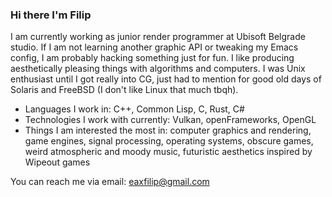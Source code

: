 ### Hi there I'm Filip

I am currently working as junior render programmer at Ubisoft Belgrade studio. If I am not learning another graphic API or tweaking my Emacs config, I am probably hacking something just for fun. I like producing aesthetically pleasing things with algorithms and computers. I was Unix enthusiast until I got really into CG, just had to mention for good old days of Solaris and FreeBSD (I don't like Linux that much tbqh).

- Languages I work in: C++, Common Lisp, C, Rust, C#
- Technologies I work with currently: Vulkan, openFrameworks, OpenGL
- Things I am interested the most in: computer graphics and rendering, game engines, signal processing, operating systems, obscure games, weird atmospheric and moody music, futuristic aesthetics inspired by Wipeout games

You can reach me via email: eaxfilip@gmail.com
